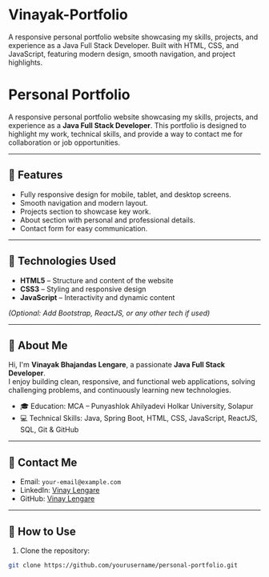 # Vinayak-Portfolio
A responsive personal portfolio website showcasing my skills, projects, and experience as a Java Full Stack Developer. Built with HTML, CSS, and JavaScript, featuring modern design, smooth navigation, and project highlights.
# Personal Portfolio

A responsive personal portfolio website showcasing my skills, projects, and experience as a **Java Full Stack Developer**. This portfolio is designed to highlight my work, technical skills, and provide a way to contact me for collaboration or job opportunities.

---

## 🔹 Features

- Fully responsive design for mobile, tablet, and desktop screens.
- Smooth navigation and modern layout.
- Projects section to showcase key work.
- About section with personal and professional details.
- Contact form for easy communication.

---

## 🔹 Technologies Used

- **HTML5** – Structure and content of the website  
- **CSS3** – Styling and responsive design  
- **JavaScript** – Interactivity and dynamic content  

*(Optional: Add Bootstrap, ReactJS, or any other tech if used)*

---



## 🔹 About Me

Hi, I'm **Vinayak Bhajandas Lengare**, a passionate **Java Full Stack Developer**.  
I enjoy building clean, responsive, and functional web applications, solving challenging problems, and continuously learning new technologies.

- 🎓 Education: MCA – Punyashlok Ahilyadevi Holkar University, Solapur  
- 💻 Technical Skills: Java, Spring Boot, HTML, CSS, JavaScript, ReactJS, SQL, Git & GitHub  

---

## 🔹 Contact Me

- Email: `your-email@example.com`  
- LinkedIn: [Vinay Lengare](www.linkedin.com/in/vinayak-lengare-331b33369)  
- GitHub: [Vinay Lengare]([https://github.com/yourusername](https://github.com/VinayakLengare))

---

## 🔹 How to Use

1. Clone the repository:  
```bash
git clone https://github.com/yourusername/personal-portfolio.git
